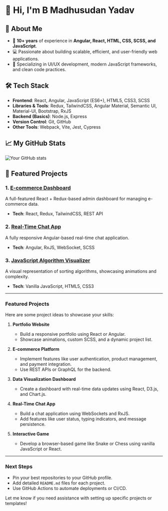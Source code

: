 # 👋 Hi, I'm B Madhusudan Yadav

## 🚀 About Me
- 🌟 **10+ years** of experience in **Angular, React, HTML, CSS, SCSS, and JavaScript**.
- 💻 Passionate about building scalable, efficient, and user-friendly web applications.
- 🎯 Specializing in UI/UX development, modern JavaScript frameworks, and clean code practices.

## 🛠️ Tech Stack
- **Frontend**: React, Angular, JavaScript (ES6+), HTML5, CSS3, SCSS
- **Libraries & Tools**: Redux, TailwindCSS, Angular Material, Semantic UI, Material-UI, Bootstrap, RxJS
- **Backend (Basics)**: Node.js, Express
- **Version Control**: Git, GitHub
- **Other Tools**: Webpack, Vite, Jest, Cypress

## 📈 My GitHub Stats
![Your GitHub stats](https://github-readme-stats.vercel.app/api?username=msy979&show_icons=true&theme=radical)

## 🌟 Featured Projects
### 1. [E-commerce Dashboard](https://github.com/msy979/e-commerce-dashboard)
A full-featured React + Redux-based admin dashboard for managing e-commerce data.
- **Tech**: React, Redux, TailwindCSS, REST API

### 2. [Real-Time Chat App](https://github.com/msy979/real-time-chat)
A fully responsive Angular-based real-time chat application.
- **Tech**: Angular, RxJS, WebSocket, SCSS

### 3. [JavaScript Algorithm Visualizer](https://github.com/msy979/js-algo-visualizer)
A visual representation of sorting algorithms, showcasing animations and complexity.
- **Tech**: Vanilla JavaScript, HTML5, CSS3

---

### Featured Projects
Here are some project ideas to showcase your skills:

1. **Portfolio Website**  
   - Build a responsive portfolio using React or Angular.
   - Showcase animations, custom SCSS, and a dynamic project list.

2. **E-commerce Platform**  
   - Implement features like user authentication, product management, and payment integration.
   - Use REST APIs or GraphQL for the backend.

3. **Data Visualization Dashboard**  
   - Create a dashboard with real-time data updates using React, D3.js, and Chart.js.

4. **Real-Time Chat App**  
   - Build a chat application using WebSockets and RxJS.
   - Add features like user status, typing indicators, and message persistence.

5. **Interactive Game**  
   - Develop a browser-based game like Snake or Chess using vanilla JavaScript or React.

---

### Next Steps
- Pin your best repositories to your GitHub profile.
- Add detailed `README.md` files for each project.
- Use GitHub Actions to automate deployments or CI/CD.

Let me know if you need assistance with setting up specific projects or templates!